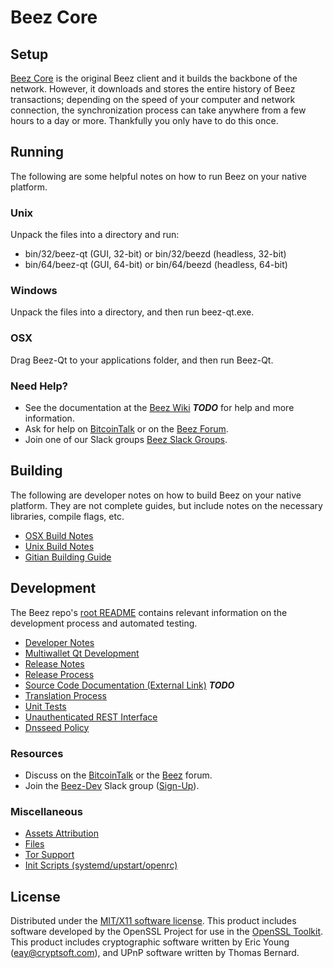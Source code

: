 Beez Core
=====================

Setup
---------------------
[Beez Core](http://beez.org/wallet) is the original Beez client and it builds the backbone of the network. However, it downloads and stores the entire history of Beez transactions; depending on the speed of your computer and network connection, the synchronization process can take anywhere from a few hours to a day or more. Thankfully you only have to do this once.

Running
---------------------
The following are some helpful notes on how to run Beez on your native platform.

### Unix

Unpack the files into a directory and run:

- bin/32/beez-qt (GUI, 32-bit) or bin/32/beezd (headless, 32-bit)
- bin/64/beez-qt (GUI, 64-bit) or bin/64/beezd (headless, 64-bit)

### Windows

Unpack the files into a directory, and then run beez-qt.exe.

### OSX

Drag Beez-Qt to your applications folder, and then run Beez-Qt.

### Need Help?

* See the documentation at the [Beez Wiki](https://en.bitcoin.it/wiki/Main_Page) ***TODO***
for help and more information.
* Ask for help on [BitcoinTalk](https://bitcointalk.org/index.php?topic=1262920.0) or on the [Beez Forum](http://forum.beez.org/).
* Join one of our Slack groups [Beez Slack Groups](https://beez.org/slack-logins/).

Building
---------------------
The following are developer notes on how to build Beez on your native platform. They are not complete guides, but include notes on the necessary libraries, compile flags, etc.

- [OSX Build Notes](build-osx.md)
- [Unix Build Notes](build-unix.md)
- [Gitian Building Guide](gitian-building.md)

Development
---------------------
The Beez repo's [root README](https://github.com/Beez-Project/Beez/blob/master/README.md) contains relevant information on the development process and automated testing.

- [Developer Notes](developer-notes.md)
- [Multiwallet Qt Development](multiwallet-qt.md)
- [Release Notes](release-notes.md)
- [Release Process](release-process.md)
- [Source Code Documentation (External Link)](https://dev.visucore.com/bitcoin/doxygen/) ***TODO***
- [Translation Process](translation_process.md)
- [Unit Tests](unit-tests.md)
- [Unauthenticated REST Interface](REST-interface.md)
- [Dnsseed Policy](dnsseed-policy.md)

### Resources

* Discuss on the [BitcoinTalk](https://bitcointalk.org/index.php?topic=1262920.0) or the [Beez](http://forum.beez.org/) forum.
* Join the [Beez-Dev](https://beez-dev.slack.com/) Slack group ([Sign-Up](https://beez-dev.herokuapp.com/)).

### Miscellaneous
- [Assets Attribution](assets-attribution.md)
- [Files](files.md)
- [Tor Support](tor.md)
- [Init Scripts (systemd/upstart/openrc)](init.md)

License
---------------------
Distributed under the [MIT/X11 software license](http://www.opensource.org/licenses/mit-license.php).
This product includes software developed by the OpenSSL Project for use in the [OpenSSL Toolkit](https://www.openssl.org/). This product includes
cryptographic software written by Eric Young ([eay@cryptsoft.com](mailto:eay@cryptsoft.com)), and UPnP software written by Thomas Bernard.
